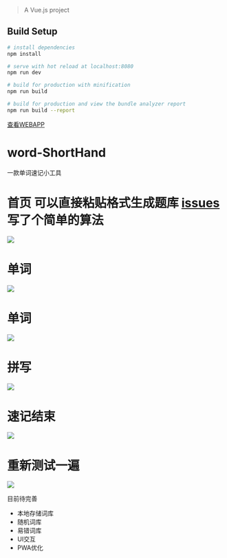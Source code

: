 
> A Vue.js project

## Build Setup

``` bash
# install dependencies
npm install

# serve with hot reload at localhost:8080
npm run dev

# build for production with minification
npm run build

# build for production and view the bundle analyzer report
npm run build --report
```

[查看WEBAPP](https://kamyochae.github.io/word-ShortHand/.)

# word-ShortHand
一款单词速记小工具

# 首页 可以直接粘贴格式生成题库  [issues](https://github.com/KamyoChae/word-ShortHand/issues/1) 写了个简单的算法
![](https://github.com/KamyoChae/word-ShortHand/blob/master/1%20(5).png)
# 单词
![](https://github.com/KamyoChae/word-ShortHand/blob/master/1%20(1).jpg)
# 单词
![](https://github.com/KamyoChae/word-ShortHand/blob/master/1%20(2).png)
# 拼写
![](https://github.com/KamyoChae/word-ShortHand/blob/master/1%20(4).png)
# 速记结束
![](https://github.com/KamyoChae/word-ShortHand/blob/master/1%20(3).png)
# 重新测试一遍
![](https://github.com/KamyoChae/word-ShortHand/blob/master/1%20(1).png)


目前待完善
  - 本地存储词库
  - 随机词库
  - 易错词库
  - UI交互
  - PWA优化
